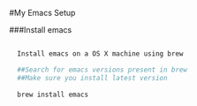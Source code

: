 #My Emacs Setup

###Install emacs


```sh

  Install emacs on a OS X machine using brew

  ##Search for emacs versions present in brew
  ##Make sure you install latest version
  
  brew install emacs
```
